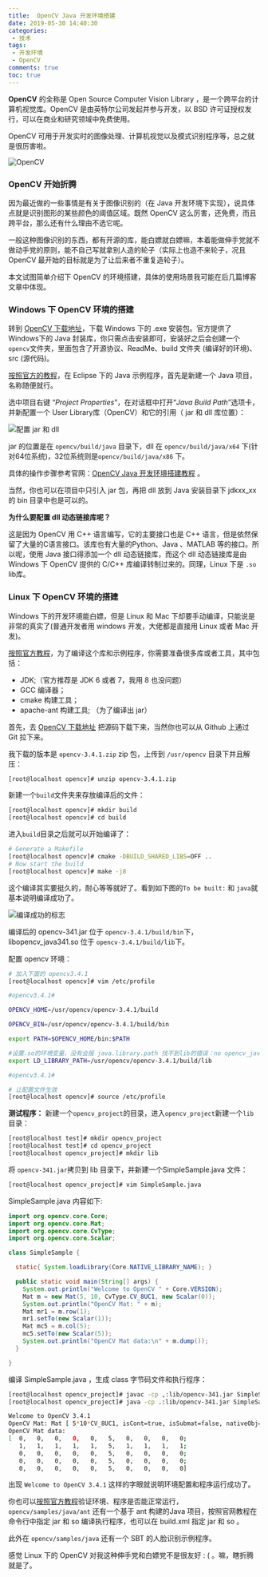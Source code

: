 ```yaml
---
title:  OpenCV Java 开发环境搭建
date: 2019-05-30 14:40:30
categories:
 - 技术
tags:
 - 开发环境
 - OpenCV
comments: true
toc: true
---
```




**OpenCV** 的全称是 Open Source Computer Vision Library ，是一个跨平台的计算机视觉库。OpenCV 是由英特尔公司发起并参与开发，以 BSD 许可证授权发行，可以在商业和研究领域中免费使用。
<!--more-->
OpenCV 可用于开发实时的图像处理、计算机视觉以及模式识别程序等，总之就是很厉害啦。



![OpenCV](https://upload.wikimedia.org/wikipedia/commons/thumb/5/53/OpenCV_Logo_with_text.png/225px-OpenCV_Logo_with_text.png)

### **OpenCV 开始折腾**

因为最近做的一些事情是有关于图像识别的（在 Java 开发环境下实现），说具体点就是识别图形的某些颜色的阈值区域。既然 OpenCV 这么厉害，还免费，而且跨平台，那么还有什么理由不选它呢。

一般这种图像识别的东西，都有开源的库，能白嫖就白嫖嘛，本着能做伸手党就不做动手党的原则，能不自己写就拿别人造的轮子（实际上也造不来轮子，况且 OpenCV 最开始的目标就是为了让后来者不重复造轮子）。



本文试图简单介绍下 OpenCV 的环境搭建，具体的使用场景我可能在后几篇博客文章中体现。

### **Windows 下 OpenCV 环境的搭建**

转到 [OpenCV 下载地址](https://opencv.org/releases/)，下载 Windows 下的 .exe 安装包。官方提供了Windows下的 Java 封装库，你只需点击安装即可，安装好之后会创建一个`opencv`文件夹，里面包含了开源协议、ReadMe、build 文件夹 (编译好的环境)、src (源代码)。

[按照官方的教程](https://docs.opencv.org/2.4.4-beta/doc/tutorials/introduction/desktop_java/java_dev_intro.html)，在 Eclipse 下的 Java 示例程序，首先是新建一个 Java 项目，名称随便就行。

选中项目右键 “_Project Properties_”，在对话框中打开“_Java Build Path_”选项卡，并新配置一个 User Library库（OpenCV）和它的引用（ jar 和 dll 库位置）：

![配置 jar 和 dll](https://docs.opencv.org/2.4.4-beta/_images/eclipse_user_lib7.png)

jar 的位置是在 `opencv/build/java` 目录下，dll 在 `opencv/build/java/x64` 下(针对64位系统)，32位系统则是`opencv/build/java/x86` 下。

具体的操作步骤参考官网：[OpenCV Java 开发环境搭建教程](https://docs.opencv.org/2.4.4-beta/doc/tutorials/introduction/desktop_java/java_dev_intro.html) 。

当然，你也可以在项目中只引入 jar 包，再把 dll 放到 Java 安装目录下 jdkxx_xx 的 bin 目录中也是可以的。

**为什么要配置 dll 动态链接库呢？**

这是因为 OpenCV 用 C++ 语言编写，它的主要接口也是 C++ 语言，但是依然保留了大量的C语言接口。该库也有大量的Python、Java 、MATLAB 等的接口。所以呢，使用 Java 接口得添加一个 dll 动态链接库，而这个 dll 动态链接库是由 Windows 下 OpenCV 提供的 C/C++ 库编译转制过来的。同理，Linux 下是 `.so` lib库。

### **Linux 下 OpenCV 环境的搭建**

Windows 下的开发环境能白嫖，但是 Linux 和 Mac 下却要手动编译，只能说是非常的真实了(普通开发者用 windows 开发，大佬都是直接用 Linux 或者 Mac 开发)。

[按照官方教程](https://docs.opencv.org/3.4.1/d9/d52/tutorial_java_dev_intro.html)，为了编译这个库和示例程序，你需要准备很多库或者工具，其中包括：
*   JDK;（官方推荐是 JDK 6 或者 7，我用 8 也没问题）
*   GCC 编译器；
*   cmake 构建工具；
*   apache-ant 构建工具; （为了编译出 jar）

首先，去 [OpenCV 下载地址](https://opencv.org/releases/) 把源码下载下来，当然你也可以从 Github 上通过 Git 拉下来。

我下载的版本是 `opencv-3.4.1.zip` zip 包，上传到 `/usr/opencv` 目录下并且解压：

```sh
[root@localhost opencv]# unzip opencv-3.4.1.zip
```

新建一个`build`文件夹来存放编译后的文件：
```sh
[root@localhost opencv]# mkdir build
[root@localhost opencv]# cd build
```

进入`build`目录之后就可以开始编译了：
```sh
# Generate a Makefile
[root@localhost opencv]# cmake -DBUILD_SHARED_LIBS=OFF ..
# Now start the build
[root@localhost opencv]# make -j8
```

这个编译其实要挺久的，耐心等等就好了。看到如下图的`To be built:` 和 `java`就基本说明编译成功了。

![编译成功的标志](https://docs.opencv.org/3.4.1/cmake_output.png)

编译后的 opencv-341.jar 位于 `opencv-3.4.1/build/bin`下，libopencv_java341.so 位于 `opencv-3.4.1/build/lib`下。

配置 opencv 环境：
```sh
# 加入下面的 opencv3.4.1
[root@localhost opencv]# vim /etc/profile

#opencv3.4.1#

OPENCV_HOME=/usr/opencv/opencv-3.4.1/build

OPENCV_BIN=/usr/opencv/opencv-3.4.1/build/bin

export PATH=$OPENCV_HOME/bin:$PATH

#设置.so的环境变量，没有会报 java.library.path 找不到lib的错误：no opencv_java341 in java.library.path。
export LD_LIBRARY_PATH=/usr/opencv/opencv-3.4.1/build/lib

#opencv3.4.1#

# 让配置文件生效
[root@localhost opencv]# source /etc/profile

```

**测试程序：**
新建一个`opencv_project`的目录，进入`opencv_project`新建一个`lib`目录：
```sh
[root@localhost test]# mkdir opencv_project
[root@localhost test]# cd opencv_project
[root@localhost opencv_project]# mkdir lib
```

将 `opencv-341.jar`拷贝到 lib 目录下，并新建一个SimpleSample.java 文件：
```sh
[root@localhost opencv_project]# vim SimpleSample.java
```

SimpleSample.java 内容如下:
```java
import org.opencv.core.Core;
import org.opencv.core.Mat;
import org.opencv.core.CvType;
import org.opencv.core.Scalar;

class SimpleSample {

  static{ System.loadLibrary(Core.NATIVE_LIBRARY_NAME); }

  public static void main(String[] args) {
    System.out.println("Welcome to OpenCV " + Core.VERSION);
    Mat m = new Mat(5, 10, CvType.CV_8UC1, new Scalar(0));
    System.out.println("OpenCV Mat: " + m);
    Mat mr1 = m.row(1);
    mr1.setTo(new Scalar(1));
    Mat mc5 = m.col(5);
    mc5.setTo(new Scalar(5));
    System.out.println("OpenCV Mat data:\n" + m.dump());
  }

}

```

编译 SimpleSample.java ，生成 class 字节码文件和执行程序：
```sh
[root@localhost opencv_project]# javac -cp ,:lib/opencv-341.jar SimpleSample.java 
[root@localhost opencv_project]# java -cp .:lib/opencv-341.jar SimpleSample

Welcome to OpenCV 3.4.1
OpenCV Mat: Mat [ 5*10*CV_8UC1, isCont=true, isSubmat=false, nativeObj=0x7f861c124550, dataAddr=0x7f861c1245c0 ]
OpenCV Mat data:
[  0,   0,   0,   0,   0,   5,   0,   0,   0,   0;
   1,   1,   1,   1,   1,   5,   1,   1,   1,   1;
   0,   0,   0,   0,   0,   5,   0,   0,   0,   0;
   0,   0,   0,   0,   0,   5,   0,   0,   0,   0;
   0,   0,   0,   0,   0,   5,   0,   0,   0,   0]

```

出现 `Welcome to OpenCV 3.4.1` 这样的字眼就说明环境配置和程序运行成功了。

你也可以[按照官方教程](https://docs.opencv.org/3.4.1/d9/d52/tutorial_java_dev_intro.html)验证环境、程序是否能正常运行，`opencv/samples/java/ant` 还有一个基于 ant 构建的Java 项目，按照官网教程在命令行中指定 jar 和 so 编译执行程序，也可以在 build.xml 指定 jar 和 so 。

此外在 `opencv/samples/java` 还有一个 SBT 的人脸识别示例程序。

感觉 Linux 下的 OpenCV 对我这种伸手党和白嫖党不是很友好 : ( 。嘛，瞎折腾就是了。